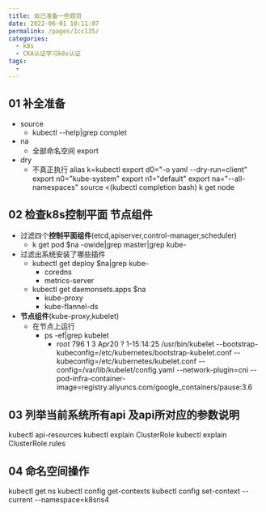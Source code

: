 ```yaml
---
title: 自己准备一些题目
date: 2022-06-01 10:11:07
permalink: /pages/1cc135/
categories:
  - k8s
  - CKA认证学习k8s认证
tags:
  - 
---
```


## 01 补全准备
- source
  - kubectl --help|grep complet
- na
  - 全部命名空间 export
- dry
  - 不真正执行
alias k=kubectl
export d0="-o yaml --dry-run=client"
export n0="kube-system"
export n1="default"
export na="--all-namespaces"
source <(kubectl completion bash)
k get node
## 02 检查k8s控制平面 **节点组件**
- 过滤四个**控制平面组件**(etcd,apiserver,control-manager,scheduler) 
  - k get pod $na -owide|grep master|grep kube-
- 过滤出系统安装了哪些插件
  - kubectl get deploy $na|grep kube-
    - coredns
    - metrics-server
  - kubectl get daemonsets.apps $na
    - kube-proxy
    - kube-flannel-ds 
- **节点组件**(kube-proxy,kubelet)
  - 在节点上运行
    - ps -ef|grep kubelet
      - root         796       1  3 Apr20 ?        1-15:14:25 /usr/bin/kubelet --bootstrap-kubeconfig=/etc/kubernetes/bootstrap-kubelet.conf --kubeconfig=/etc/kubernetes/kubelet.conf --config=/var/lib/kubelet/config.yaml --network-plugin=cni --pod-infra-container-image=registry.aliyuncs.com/google_containers/pause:3.6

## 03 列举当前系统所有api 及api所对应的参数说明
kubectl api-resources
kubectl explain ClusterRole
kubectl explain ClusterRole.rules

## 04 命名空间操作
kubectl get ns
kubectl config get-contexts
kubectl config set-context --current --namespace=k8sns4



